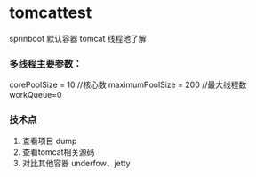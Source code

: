 # tomcattest
sprinboot 默认容器 tomcat 线程池了解

### 多线程主要参数：

corePoolSize = 10 //核心数
maximumPoolSize = 200 //最大线程数
workQueue=0

### 技术点

1. 查看项目 dump
2. 查看tomcat相关源码
3. 对比其他容器  underfow、jetty

